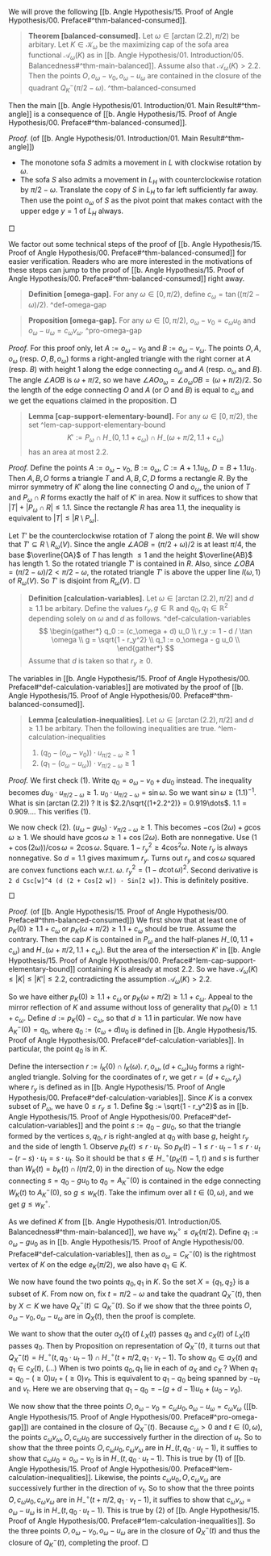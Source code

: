 We will prove the following [[b. Angle Hypothesis/15. Proof of Angle Hypothesis/00. Preface#^thm-balanced-consumed]].

> __Theorem [balanced-consumed].__ Let $\omega \in [\arctan(2.2), \pi/2)$ be arbitary. Let $K \in \mathcal{K}_\omega$ be the maximizing cap of the sofa area functional $\mathcal{A}_\omega(K)$ as in [[b. Angle Hypothesis/01. Introduction/05. Balancedness#^thm-main-balanced]]. Assume also that $\mathcal{A}_\omega(K) > 2.2$. Then the points $O, o_\omega - v_0, o_\omega - u_\omega$ are contained in the closure of the quadrant $Q_K^-(\pi/2 - \omega)$. ^thm-balanced-consumed

Then the main [[b. Angle Hypothesis/01. Introduction/01. Main Result#^thm-angle]] is a consequence of [[b. Angle Hypothesis/15. Proof of Angle Hypothesis/00. Preface#^thm-balanced-consumed]].

_Proof._ (of [[b. Angle Hypothesis/01. Introduction/01. Main Result#^thm-angle]]) 

- The monotone sofa $S$ admits a movement in $L$ with clockwise rotation by $\omega$. 
- The sofa $S$ also admits a movement in $L_H$ with counterclockwise rotation by $\pi/2 - \omega$. Translate the copy of $S$ in $L_H$ to far left sufficiently far away. Then use the point $o_\omega$ of $S$ as the pivot point that makes contact with the upper edge $y=1$ of $L_H$ always. 

□

We factor out some technical steps of the proof of [[b. Angle Hypothesis/15. Proof of Angle Hypothesis/00. Preface#^thm-balanced-consumed]] for easier verification. Readers who are more interested in the motivations of these steps can jump to the proof of [[b. Angle Hypothesis/15. Proof of Angle Hypothesis/00. Preface#^thm-balanced-consumed]] right away.

> __Definition [omega-gap].__ For any $\omega \in [0, \pi/2)$, define $c_\omega = \tan((\pi/2 - \omega) / 2)$. ^def-omega-gap

> __Proposition [omega-gap].__ For any $\omega \in [0, \pi/2)$, $o_\omega - v_0 = c_\omega u_0$ and $o_\omega - u_\omega = c_\omega v_\omega$. ^pro-omega-gap

_Proof._ For this proof only, let $A := o_\omega - v_0$ and $B := o_\omega - v_\omega$. The points $O, A, o_\omega$ (resp. $O, B, o_\omega$) forms a right-angled triangle with the right corner at $A$ (resp. $B$) with height 1 along the edge connecting $o_\omega$ and $A$ (resp. $o_\omega$ and $B$). The angle $\angle AOB$ is $\omega + \pi/2$, so we have $\angle A O o_\omega = \angle o_\omega O B = (\omega + \pi/2)/2$. So the length of the edge connecting $O$ and $A$ (or $O$ and $B$) is equal to $c_\omega$ and we get the equations claimed in the proposition. □

> __Lemma [cap-support-elementary-bound].__ For any $\omega \in [0, \pi/2)$, the set ^lem-cap-support-elementary-bound
$$
K' := P_\omega \cap H_-(0, 1.1 + c_\omega) \cap H_-(\omega + \pi/2, 1.1 + c_\omega)
$$
> has an area at most $2.2$.

_Proof._ Define the points $A := o_\omega - v_0$, $B := o_\omega$, $C := A + 1.1 u_0$, $D = B + 1.1 u_0$. Then $A, B, O$ forms a triangle $T$ and $A, B, C, D$ forms a rectangle $R$. By the mirror symmetry of $K'$ along the line connecting $O$ and $o_\omega$, the union of $T$ and $P_\omega \cap R$ forms exactly the half of $K'$ in area. Now it suffices to show that $|T| + |P_\omega \cap R| \leq 1.1$. Since the rectangle $R$ has area $1.1$, the inequality is equivalent to $|T| \leq |R \setminus P_\omega|$.

Let $T'$ be the counterclockwise rotation of $T$ along the point $B$. We will show that $T' \subseteq R \setminus R_\omega(V)$. Since the angle $\angle A O B = (\pi/2 + \omega)/2$ is at least $\pi/4$, the base $\overline{OA}$ of $T$ has length $\leq 1$ and the height $\overline{AB}$ has length 1. So the rotated triangle $T'$ is contained in $R$. Also, since $\angle OBA = (\pi/2 - \omega) / 2 < \pi/2 - \omega$, the rotated triangle $T'$ is above the upper line $l(\omega, 1)$ of $R_\omega(V)$. So $T'$ is disjoint from $R_\omega(V)$. □

> __Definition [calculation-variables].__ Let $\omega \in [\arctan(2.2), \pi/2]$ and $d \geq 1.1$ be arbitary. Define the values $r_y, g \in \mathbb{R}$ and $q_0, q_1 \in \mathbb{R}^2$ depending solely on $\omega$ and $d$ as follows. ^def-calculation-variables
$$
\begin{gather*}
q_0 := (c_\omega + d) u_0 \\
r_y := 1 - d / \tan \omega \\
g = \sqrt{1 - r_y^2} \\
q_1 := o_\omega - g u_0 \\
\end{gather*}
$$
> Assume that $d$ is taken so that $r_y \geq 0$.

The variables in [[b. Angle Hypothesis/15. Proof of Angle Hypothesis/00. Preface#^def-calculation-variables]] are motivated by the proof of [[b. Angle Hypothesis/15. Proof of Angle Hypothesis/00. Preface#^thm-balanced-consumed]]. 

> __Lemma [calculation-inequalities].__ Let $\omega \in [\arctan(2.2), \pi/2]$ and $d \geq 1.1$ be arbitary. Then the following inequalities are true. ^lem-calculation-inequalities
> 
> 1. $(q_0 - (o_\omega - v_0)) \cdot u_{\pi / 2 - \omega} \geq 1$
> 2.  $(q_1 - (o_\omega - u_\omega)) \cdot v_{\pi/2 - \omega} \geq 1$

_Proof._ We first check (1). Write $q_0 = o_\omega - v_0 + du_0$ instead. The inequality becomes $d u_9 \cdot u_{\pi/2-\omega} \geq 1$. $u_0 \cdot u_{\pi/2 - \omega} = \sin \omega$. So we want $\sin \omega \geq (1.1)^{-1}$. What is $\sin(\arctan(2.2))$ ? It is $2.2/\sqrt{(1+2.2^2)} = 0.919\dots$. $1.1 = 0.909\dots$. This verifies (1).

We now check (2). $(u_\omega - g u_0) \cdot v_{\pi/2 - \omega} \geq 1$. This becomes $- \cos(2\omega) + g \cos \omega \geq 1$. We should have $g \cos \omega \geq 1 + \cos(2\omega)$. Both are nonnegative. Use $(1 + \cos(2\omega)) / \cos \omega = 2 \cos \omega$. Square. $1 - r_y^2 \geq 4 \cos^2 \omega$. Note $r_y$ is always nonnegative. So $d = 1.1$ gives maximum $r_y$. Turns out $r_y$ and $\cos \omega$ squared are convex functions each w.r.t. $\omega$. $r_y^2 = (1 - d \cot  \omega)^2$. Second derivative is `2 d Csc[w]^4 (d (2 + Cos[2 w]) - Sin[2 w])`. This is definitely positive.

□

_Proof._ (of [[b. Angle Hypothesis/15. Proof of Angle Hypothesis/00. Preface#^thm-balanced-consumed]]) We first show that at least one of $p_K(0) \geq 1.1 + c_\omega$ or $p_K(\omega + \pi/2) \geq 1.1 + c_\omega$ should be true. Assume the contrary. Then the cap $K$ is contained in $P_\omega$ and the half-planes $H_-(0, 1.1 + c_\omega)$ and $H_-(\omega + \pi/2, 1.1 + c_\omega)$. But the area of the intersection $K'$ in [[b. Angle Hypothesis/15. Proof of Angle Hypothesis/00. Preface#^lem-cap-support-elementary-bound]] containing $K$ is already at most $2.2$. So we have $\mathcal{A}_\omega(K) \leq |K| \leq |K'| \leq 2.2$, contradicting the assumption $\mathcal{A}_\omega(K) > 2.2$.

So we have either $p_K(0) \geq 1.1 + c_\omega$ or $p_K(\omega + \pi/2) \geq 1.1 + c_\omega$. Appeal to the mirror reflection of $K$ and assume without loss of generality that $p_K(0) \geq 1.1 + c_\omega$. Define $d := p_K(0) - c_\omega$, so that $d \geq 1.1$ in particular. We now have $A_K^-(0) = q_0$, where $q_0 := (c_\omega + d) u_0$ is defined in [[b. Angle Hypothesis/15. Proof of Angle Hypothesis/00. Preface#^def-calculation-variables]]. In particular, the point $q_0$ is in $K$.

Define the intersection $r := l_K(0) \cap l_K(\omega)$. $r, o_\omega, (d + c_\omega) u_0$ forms a right-angled triangle. Solving for the coordinates of $r$, we get $r = (d + c_\omega, r_y)$ where $r_y$ is defined as in [[b. Angle Hypothesis/15. Proof of Angle Hypothesis/00. Preface#^def-calculation-variables]]. Since $K$ is a convex subset of $P_\omega$, we have $0 \leq r_y \leq 1$. Define $g := \sqrt{1 - r_y^2}$ as in [[b. Angle Hypothesis/15. Proof of Angle Hypothesis/00. Preface#^def-calculation-variables]] and the point $s := q_0 - g u_0$, so that the triangle formed by the vertices $s, q_0, r$ is right-angled at $q_0$ with base $g$, height $r_y$ and the side of length 1. Observe $p_K(t) \leq r \cdot u_t$. So $p_K(t) - 1 \leq r \cdot u_t - 1 \leq r \cdot u_t - (r - s) \cdot u_t = s \cdot u_t$. So it should be that $s \not\in H_-^{\circ}(p_K(t) - 1, t)$ and $s$ is further than $W_K(t) = b_K(t) \cap l(\pi/2, 0)$ in the direction of $u_0$. Now the edge connecting $s = q_0 - g u_0$ to $q_0 = A_K^-(0)$ is contained in the edge connecting $W_K(t)$ to $A_K^-(0)$, so $g \leq w_K(t)$. Take the infimum over all $t \in (0, \omega)$, and we get $g \leq w_K^{\circ}$.

As we defined $K$ from [[b. Angle Hypothesis/01. Introduction/05. Balancedness#^thm-main-balanced]], we have $w_K^{\circ} \leq \sigma_K(\pi/2)$. Define $q_1 := o_\omega - g u_0$ as in [[b. Angle Hypothesis/15. Proof of Angle Hypothesis/00. Preface#^def-calculation-variables]], then as $o_\omega = C_K^-(0)$ is the rightmost vertex of $K$ on the edge $e_K(\pi/2)$, we also have $q_1 \in K$. 

We now have found the two points $q_0, q_1$ in $K$. So the set $X = \left\{ q_1, q_2 \right\}$ is a subset of $K$. From now on, fix $t = \pi/2 - \omega$ and take the quadrant $Q_X^-(t)$, then by $X \subset K$ we have $Q_X^-(t) \subseteq Q_K^-(t)$. So if we show that the three points $O, o_\omega - v_0, o_\omega - u_\omega$ are in $Q_X(t)$, then the proof is complete.

We want to show that the outer $a_X(t)$ of $L_X(t)$ passes $q_0$ and $c_X(t)$ of $L_X(t)$ passes $q_0$. Then by Proposition on representation of $Q_X^-(t)$, it turns out that $Q_X^-(t) = H_-^{\circ}(t, q_0 \cdot u_t - 1) \cap H_-^{\circ}(t + \pi/2, q_1 \cdot v_t - 1)$. To show $q_0 \in a_X(t)$ and $q_1 \in c_X(t)$, (...) When is two points $q_0, q_1$ lie in each of $a_X$ and $c_X$ ? When $q_1 = q_0 - (\geq 0) u_t + (\geq 0) v_t$. This is equivalent to $q_1 - q_0$ being spanned by $-u_t$ and $v_t$. Here we are observing that $q_1 - q_0 = -(g + d - 1)u_0 + (u_0 - v_0)$. 

We now show that the three points $O, o_\omega - v_0 = c_\omega u_0, o_\omega - u_\omega = c_\omega v_\omega$ ([[b. Angle Hypothesis/15. Proof of Angle Hypothesis/00. Preface#^pro-omega-gap]]) are contained in the closure of $Q_X^-(t)$. Because $c_\omega > 0$ and $t \in (0, \omega)$, the points $c_\omega v_\omega, O, c_\omega u_0$ are successively further in the direction of $u_t$. So to show that the three points $O, c_\omega u_0, c_\omega v_\omega$ are in $H_-(t, q_0 \cdot u_t - 1)$, it suffies to show that $c_\omega u_0 = o_\omega - v_0$ is in $H_-(t, q_0 \cdot u_t - 1)$. This is true by (1) of [[b. Angle Hypothesis/15. Proof of Angle Hypothesis/00. Preface#^lem-calculation-inequalities]]. Likewise, the points $c_\omega u_0, O, c_\omega v_\omega$ are successively further in the direction of $v_t$. So to show that the three points $O, c_\omega u_0, c_\omega v_\omega$ are in $H_-^{\circ}(t + \pi/2, q_1 \cdot v_t - 1)$, it suffies to show that $c_\omega v_\omega = o_\omega - u_\omega$ is in $H_-(t, q_0 \cdot u_t - 1)$. This is true by (2) of [[b. Angle Hypothesis/15. Proof of Angle Hypothesis/00. Preface#^lem-calculation-inequalities]]. So the three points $O, o_\omega - v_0, o_\omega - u_\omega$ are in the closure of $Q_X^-(t)$ and thus the closure of $Q_K^-(t)$, completing the proof. □
